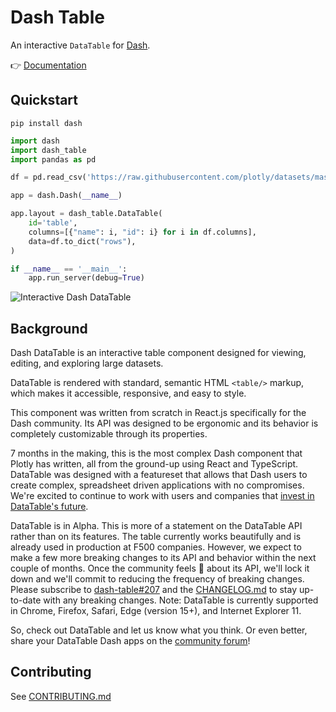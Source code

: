# Dash Table

An interactive `DataTable` for [Dash](https://dash.plot.ly/).

:point_right: [Documentation](https://dash.plot.ly/datatable)

## Quickstart

```
pip install dash
```

```python
import dash
import dash_table
import pandas as pd

df = pd.read_csv('https://raw.githubusercontent.com/plotly/datasets/master/solar.csv')

app = dash.Dash(__name__)

app.layout = dash_table.DataTable(
    id='table',
    columns=[{"name": i, "id": i} for i in df.columns],
    data=df.to_dict("rows"),
)

if __name__ == '__main__':
    app.run_server(debug=True)
```

![Interactive Dash DataTable](https://user-images.githubusercontent.com/1280389/47935912-67187080-deb2-11e8-8936-34b0c99b518f.png)

## Background

Dash DataTable is an interactive table component designed for viewing, editing, and exploring large datasets.

DataTable is rendered with standard, semantic HTML `<table/>` markup, which makes it accessible, responsive, and easy to style.

This component was written from scratch in React.js specifically for the Dash community. Its API was designed to be ergonomic and its behavior is completely customizable through its properties.

7 months in the making, this is the most complex Dash component that Plotly has written, all from the ground-up using React and TypeScript. DataTable was designed with a featureset that allows that Dash users to create complex, spreadsheet driven applications with no compromises. We're excited to continue to work with users and companies that [invest in DataTable's future](https://plot.ly/products/consulting-and-oem/).

DataTable is in Alpha. This is more of a statement on the DataTable API rather than on its features. The table currently works beautifully and is already used in production at F500 companies. However, we  expect to make a few more breaking changes to its API and behavior within the next couple of months. Once the community feels 💪 about its API, we'll lock it down and we'll commit to reducing the frequency of breaking changes. Please subscribe to [dash-table#207](https://github.com/plotly/dash-table/issues/207) and the [CHANGELOG.md](https://github.com/plotly/dash-table/blob/master/CHANGELOG.md) to stay up-to-date with any breaking changes. Note: DataTable is currently supported in Chrome, Firefox, Safari, Edge (version 15+), and Internet Explorer 11. 

So, check out DataTable and let us know what you think. Or even better, share your DataTable Dash apps on the [community forum](https://community.plot.ly/t/show-and-tell-community-thread/7554)!

## Contributing

See [CONTRIBUTING.md](https://github.com/plotly/dash-table/blob/master/CONTRIBUTING.md)
